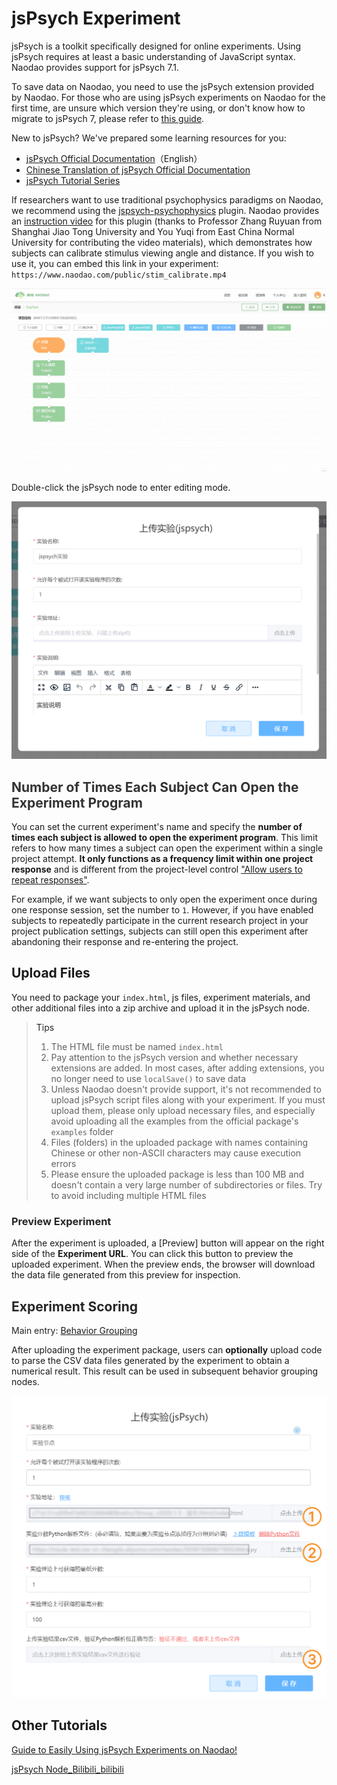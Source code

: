 # jsPsych Experiment <!-- {docsify-ignore-all} -->
jsPsych is a toolkit specifically designed for online experiments. Using jsPsych requires at least a basic understanding of JavaScript syntax. Naodao provides support for jsPsych 7.1.

To save data on Naodao, you need to use the jsPsych extension provided by Naodao. For those who are using jsPsych experiments on Naodao for the first time, are unsure which version they're using, or don't know how to migrate to jsPsych 7, please refer to [this guide](https://forum.naodao.com/postingInfo?id=1507622372663103489).

New to jsPsych? We've prepared some learning resources for you:

+ [jsPsych Official Documentation](https://www.jspsych.org/7.1/tutorials/hello-world/)（English）
+ [Chinese Translation of jsPsych Official Documentation](https://shaobin-jiang.github.io/jsPsych-Chinese-Documentation/7.1/tutorials/hello-world/)
+ [jsPsych Tutorial Series](https://forum.naodao.com/postingInfo?id=1495710882959986690)

If researchers want to use traditional psychophysics paradigms on Naodao, we recommend using the [jspsych-psychophysics](https://jspsychophysics.hes.kyushu-u.ac.jp/) plugin. Naodao provides an [instruction video](https://www.naodao.com/public/stim_calibrate.mp4) for this plugin (thanks to Professor Zhang Ruyuan from Shanghai Jiao Tong University and You Yuqi from East China Normal University for contributing the video materials), which demonstrates how subjects can calibrate stimulus viewing angle and distance. If you wish to use it, you can embed this link in your experiment: `https://www.naodao.com/public/stim_calibrate.mp4`

![](../images/2022/1647583369836-d0453dbc-0e30-411d-8b7d-74320e391390.gif)

Double-click the jsPsych node to enter editing mode.

![](../images/2022/1647583369946-48feb58c-dca2-4295-bf9a-9550e5fe5148.png)

## <font style="color:rgb(51, 51, 51);">Number of Times Each Subject Can Open the Experiment Program</font>
<font style="color:rgb(38, 38, 38);"></font>

You can set the current experiment's name and specify the **number of times each subject is allowed to open the experiment program**. This limit refers to how many times a subject can open the experiment within a single project attempt. **It only functions as a frequency limit within one project response** and is different from the project-level control ["Allow users to repeat responses"](/2-researcher-manual/1-1-6-publish-project.md#作答设置).

<font style="color:rgb(38, 38, 38);"></font>

For example, if we want subjects to only open the experiment once during one response session, set the number to `1`. However, if you have enabled subjects to repeatedly participate in the current research project in your project publication settings, subjects can still open this experiment after abandoning their response and re-entering the project.

## Upload Files

You need to package your `index.html`, js files, experiment materials, and other additional files into a zip archive and upload it in the jsPsych node.

> <font style="color:rgb(38, 38, 38);">Tips</font>
>
> 1. The HTML file must be named `index.html`
> 2. Pay attention to the jsPsych version and whether necessary extensions are added. In most cases, after adding extensions, you no longer need to use `localSave()` to save data
> 3. Unless Naodao doesn't provide support, it's not recommended to upload jsPsych script files along with your experiment. If you must upload them, please only upload necessary files, and especially avoid uploading all the examples from the official package's `examples` folder
> 4. Files (folders) in the uploaded package with names containing Chinese or other non-ASCII characters may cause execution errors
> 5. Please ensure the uploaded package is less than 100 MB and doesn't contain a very large number of subdirectories or files. Try to avoid including multiple HTML files
>

### <font style="color:rgb(38, 38, 38);">Preview Experiment</font>

After the experiment is uploaded, a [Preview] button will appear on the right side of the **Experiment URL**. You can click this button to preview the uploaded experiment. When the preview ends, the browser will download the data file generated from this preview for inspection.

## <font style="color:rgb(38, 38, 38);">Experiment Scoring</font>
<font style="color:rgb(38, 38, 38);">Main entry: </font>[Behavior Grouping](/2-researcher-manual/1-1-2-8-behavior-grouping.md)

<font style="color:rgb(38, 38, 38);"></font>

After uploading the experiment package, users can **optionally** upload code to parse the CSV data files generated by the experiment to obtain a numerical result. This result can be used in subsequent behavior grouping nodes.

![①, ②, and ③ need to be uploaded in sequence. The checkbox for the next one will appear after uploading the previous one](../images/2022/1656581275996-340d15ad-6b1d-4d62-b851-165714fd7bb9.png)

## Other Tutorials
[Guide to Easily Using jsPsych Experiments on Naodao!](https://mp.weixin.qq.com/s/vik0H8ewEIwXeJ4bpyUHOw)

[jsPsych Node_Bilibili_bilibili](https://www.bilibili.com/video/BV1g14y147ZT?p=8)

